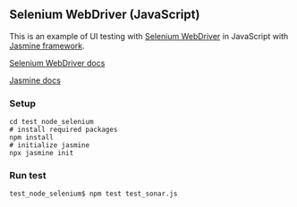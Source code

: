 ## Selenium WebDriver (JavaScript)

This is an example of UI testing with [Selenium WebDriver](https://github.com/SeleniumHQ/selenium) in JavaScript with [Jasmine framework](https://github.com/jasmine/jasmine).

[Selenium WebDriver docs](https://www.selenium.dev/selenium/docs/api/javascript/index.html)

[Jasmine docs](https://jasmine.github.io/)

### Setup

```shell
cd test_node_selenium
# install required packages
npm install
# initialize jasmine
npx jasmine init
```

### Run test

```shell
test_node_selenium$ npm test test_sonar.js
```